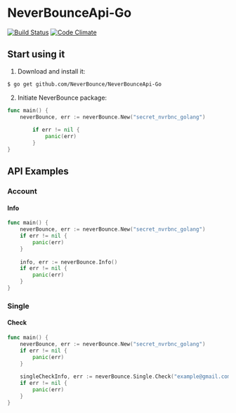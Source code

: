 # NeverBounceApi-Go
[![Build Status](https://travis-ci.org/NeverBounce/NeverBounceApi-Go.svg?branch=master)](https://travis-ci.org/NeverBounce/NeverBounceApi-Go) [![Code Climate](https://codeclimate.com/github/NeverBounce/NeverBounceApi-Go/badges/gpa.svg)](https://codeclimate.com/github/NeverBounce/NeverBounceApi-Go)
## Start using it
1. Download and install it:

```sh
$ go get github.com/NeverBounce/NeverBounceApi-Go
```

2. Initiate NeverBounce package:

```go
func main() {
	neverBounce, err := neverBounce.New("secret_nvrbnc_golang")
    
    	if err != nil {
    		panic(err)
    	}
}
```

## API Examples

### Account
#### Info
```go
func main() {
	neverBounce, err := neverBounce.New("secret_nvrbnc_golang")
	if err != nil {
    	panic(err)
    }
    
    info, err := neverBounce.Info()
    if err != nil {
    	panic(err)
    }
}
```

### Single
#### Check
```go
func main() {
	neverBounce, err := neverBounce.New("secret_nvrbnc_golang")
    if err != nil {
    	panic(err)
    }
    
    singleCheckInfo, err := neverBounce.Single.Check("example@gmail.com", true, true, "")
    if err != nil {
    	panic(err)
    }
}
```